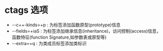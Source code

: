 # ctags 选项
* --c++-kinds=+p : 为标签添加函数原型(prototype)信息
* --fields=+iaS : 为标签添加继承信息(inheritance)，访问控制(access)信息，函数特征(function Signature,如参数表或原型等)
* --extra=+q : 为类成员标签添加类标识
